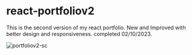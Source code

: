 # react-portfoliov2

This is the second version of my react portfolio.
New and Improved with better design and responsiveness.
completed 02/10/2023.

![portfoliov2-sc](https://user-images.githubusercontent.com/90983346/218154375-1015c1ea-6736-4746-9fb6-fa3cfc2e4aae.png)
